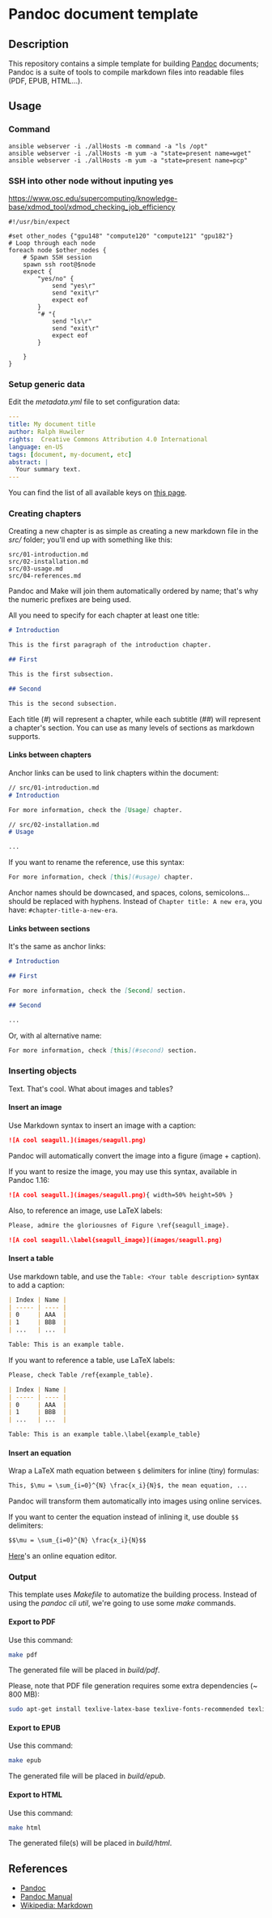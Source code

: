 # Pandoc document template

## Description

This repository contains a simple template for building
[Pandoc](http://pandoc.org/) documents; Pandoc is a suite of tools to compile
markdown files into readable files (PDF, EPUB, HTML...).

## Usage

###  Command

```
ansible webserver -i ./allHosts -m command -a "ls /opt"
ansible webserver -i ./allHosts -m yum -a "state=present name=wget"
ansible webserver -i ./allHosts -m yum -a "state=present name=pcp"
```
  

### SSH into other node without inputing yes

https://www.osc.edu/supercomputing/knowledge-base/xdmod_tool/xdmod_checking_job_efficiency

```
#!/usr/bin/expect

#set other_nodes {"gpu148" "compute120" "compute121" "gpu182"}
# Loop through each node
foreach node $other_nodes {
    # Spawn SSH session
    spawn ssh root@$node
    expect {
        "yes/no" {
            send "yes\r"
            send "exit\r"
            expect eof
        }
        "# "{
            send "ls\r"
            send "exit\r"
            expect eof
        }

    }
}

```

### Setup generic data

Edit the *metadata.yml* file to set configuration data:

```yml
---
title: My document title
author: Ralph Huwiler
rights:  Creative Commons Attribution 4.0 International
language: en-US
tags: [document, my-document, etc]
abstract: |
  Your summary text.
---
```

You can find the list of all available keys on [this
page](http://pandoc.org/MANUAL.html#extension-yaml_metadata_block).

### Creating chapters

Creating a new chapter is as simple as creating a new markdown file in the
*src/* folder; you'll end up with something like this:

```
src/01-introduction.md
src/02-installation.md
src/03-usage.md
src/04-references.md
```

Pandoc and Make will join them automatically ordered by name; that's why the
numeric prefixes are being used.

All you need to specify for each chapter at least one title:

```md
# Introduction

This is the first paragraph of the introduction chapter.

## First

This is the first subsection.

## Second

This is the second subsection.
```

Each title (*#*) will represent a chapter, while each subtitle (*##*) will
represent a chapter's section. You can use as many levels of sections as
markdown supports.

#### Links between chapters

Anchor links can be used to link chapters within the document:

```md
// src/01-introduction.md
# Introduction

For more information, check the [Usage] chapter.

// src/02-installation.md
# Usage

...
```

If you want to rename the reference, use this syntax:

```md
For more information, check [this](#usage) chapter.
```

Anchor names should be downcased, and spaces, colons, semicolons... should be
replaced with hyphens. Instead of `Chapter title: A new era`, you have:
`#chapter-title-a-new-era`.

#### Links between sections

It's the same as anchor links:

```md
# Introduction

## First

For more information, check the [Second] section.

## Second

...
```

Or, with al alternative name:

```md
For more information, check [this](#second) section.
```

### Inserting objects

Text. That's cool. What about images and tables?

#### Insert an image

Use Markdown syntax to insert an image with a caption:

```md
![A cool seagull.](images/seagull.png)
```

Pandoc will automatically convert the image into a figure (image + caption).

If you want to resize the image, you may use this syntax, available in Pandoc
1.16:

```md
![A cool seagull.](images/seagull.png){ width=50% height=50% }
```

Also, to reference an image, use LaTeX labels:

```md
Please, admire the gloriousnes of Figure \ref{seagull_image}.

![A cool seagull.\label{seagull_image}](images/seagull.png)
```

#### Insert a table

Use markdown table, and use the `Table: <Your table description>` syntax to add
a caption:

```md
| Index | Name |
| ----- | ---- |
| 0     | AAA  |
| 1     | BBB  |
| ...   | ...  |

Table: This is an example table.
```

If you want to reference a table, use LaTeX labels:

```md
Please, check Table /ref{example_table}.

| Index | Name |
| ----- | ---- |
| 0     | AAA  |
| 1     | BBB  |
| ...   | ...  |

Table: This is an example table.\label{example_table}
```

#### Insert an equation

Wrap a LaTeX math equation between `$` delimiters for inline (tiny) formulas:

```md
This, $\mu = \sum_{i=0}^{N} \frac{x_i}{N}$, the mean equation, ...
```

Pandoc will transform them automatically into images using online services.

If you want to center the equation instead of inlining it, use double `$$`
delimiters:

```md
$$\mu = \sum_{i=0}^{N} \frac{x_i}{N}$$
```

[Here](https://www.codecogs.com/latex/eqneditor.php)'s an online equation
editor.

### Output

This template uses *Makefile* to automatize the building process. Instead of
using the *pandoc cli util*, we're going to use some *make* commands.

#### Export to PDF

Use this command:

```sh
make pdf
```

The generated file will be placed in *build/pdf*.

Please, note that PDF file generation requires some extra dependencies (~ 800
MB):

```sh
sudo apt-get install texlive-latex-base texlive-fonts-recommended texlive-latex-extra 
```

#### Export to EPUB

Use this command:

```sh
make epub
```

The generated file will be placed in *build/epub*.

#### Export to HTML

Use this command:

```sh
make html
```

The generated file(s) will be placed in *build/html*.

## References

- [Pandoc](http://pandoc.org/)
- [Pandoc Manual](http://pandoc.org/MANUAL.html)
- [Wikipedia: Markdown](http://wikipedia.org/wiki/Markdown)
